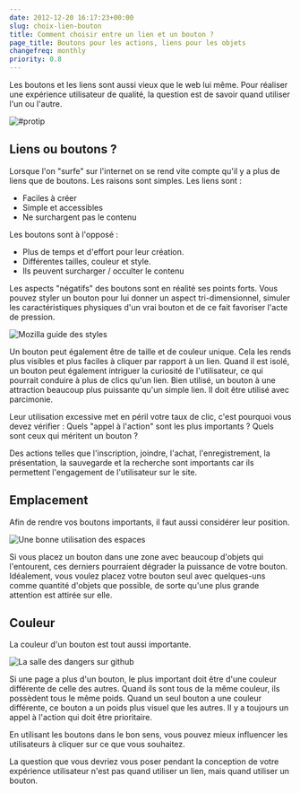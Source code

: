 ```yaml
---
date: 2012-12-20 16:17:23+00:00
slug: choix-lien-bouton
title: Comment choisir entre un lien et un bouton ?
page_title: Boutons pour les actions, liens pour les objets
changefreq: monthly
priority: 0.8
---
```


Les boutons et les liens sont aussi vieux que le web lui même. Pour réaliser une expérience utilisateur de qualité, la question est de savoir quand utiliser l'un ou l'autre.

![#protip](http://davidleuliette.com/wordPress/wp-content/uploads/2012/12/tweet-300x101.png)

## Liens ou boutons ?


Lorsque l'on "surfe" sur l'internet on se rend vite compte qu'il y a plus de liens que de boutons.
Les raisons sont simples.
Les liens sont :


* Faciles à créer
* Simple et accessibles
* Ne surchargent pas le contenu


Les boutons sont à l'opposé :


* Plus de temps et d'effort pour leur création.
* Différentes tailles, couleur et style.
* Ils peuvent surcharger / occulter le contenu


Les aspects "négatifs" des boutons sont en réalité ses points forts. Vous pouvez styler un bouton pour lui donner un aspect tri-dimensionnel, simuler les caractéristiques physiques d'un vrai bouton et de ce fait favoriser l'acte de pression.

![Mozilla guide des styles](http://davidleuliette.com/wordPress/wp-content/uploads/2012/12/button-mozilla.png)

Un bouton peut également être de taille et de couleur unique.
Cela les rends plus visibles et plus faciles à cliquer par rapport à un lien. Quand il est isolé, un bouton peut également intriguer la curiosité de l'utilisateur, ce qui pourrait conduire à plus de clics qu'un lien.
Bien utilisé, un bouton à une attraction beaucoup plus puissante qu'un simple lien.
Il doit être utilisé avec parcimonie.

Leur utilisation excessive met en péril votre taux de clic, c'est pourquoi vous devez vérifier :
Quels "appel à l'action" sont les plus importants ?
Quels sont ceux qui méritent un bouton ?

Des actions telles que l'inscription, joindre, l'achat, l'enregistrement, la présentation, la sauvegarde et la recherche sont importants car ils permettent l'engagement de l'utilisateur sur le site.


## Emplacement


Afin de rendre vos boutons importants, il faut aussi considérer leur position.

![Une bonne utilisation des espaces](http://davidleuliette.com/wordPress/wp-content/uploads/2012/12/button-layout.png)

Si vous placez un bouton dans une zone avec beaucoup d'objets qui l'entourent, ces derniers pourraient dégrader la puissance de votre bouton.
Idéalement, vous voulez placez votre bouton seul avec quelques-uns comme quantité d'objets que possible, de sorte qu'une plus grande attention est attirée sur elle.


## Couleur


La couleur d'un bouton est tout aussi importante.

![La salle des dangers sur github](http://davidleuliette.com/wordPress/wp-content/uploads/2012/12/github-dangerzone.png)

Si une page a plus d'un bouton, le plus important doit être d'une couleur différente de celle des autres.
Quand ils sont tous de la même couleur, ils possèdent tous le même poids.
Quand un seul bouton a une couleur différente, ce bouton a un poids plus visuel que les autres.
Il y a toujours un appel à l'action qui doit être prioritaire.

En utilisant les boutons dans le bon sens, vous pouvez mieux influencer les utilisateurs à cliquer sur ce que vous souhaitez.

La question que vous devriez vous poser pendant la conception de votre expérience utilisateur n'est pas quand utiliser un lien, mais quand utiliser un bouton.
